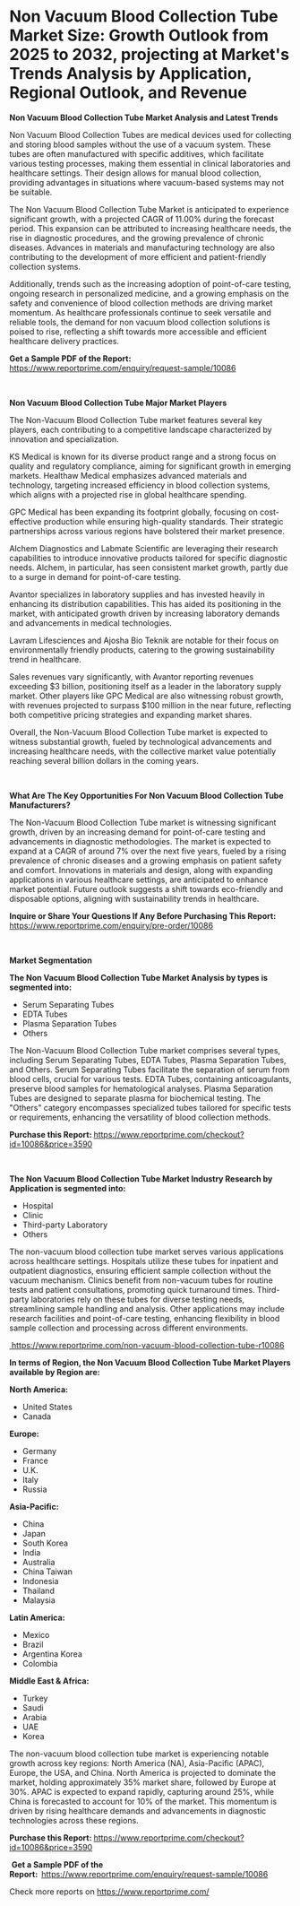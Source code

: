 <p><h1>Non Vacuum Blood Collection Tube Market Size: Growth Outlook from 2025 to 2032, projecting at Market's Trends Analysis by Application, Regional Outlook, and Revenue</h1></p><p><strong>Non Vacuum Blood Collection Tube Market Analysis and Latest Trends</strong></p>
<p><p>Non Vacuum Blood Collection Tubes are medical devices used for collecting and storing blood samples without the use of a vacuum system. These tubes are often manufactured with specific additives, which facilitate various testing processes, making them essential in clinical laboratories and healthcare settings. Their design allows for manual blood collection, providing advantages in situations where vacuum-based systems may not be suitable.</p><p>The Non Vacuum Blood Collection Tube Market is anticipated to experience significant growth, with a projected CAGR of 11.00% during the forecast period. This expansion can be attributed to increasing healthcare needs, the rise in diagnostic procedures, and the growing prevalence of chronic diseases. Advances in materials and manufacturing technology are also contributing to the development of more efficient and patient-friendly collection systems.</p><p>Additionally, trends such as the increasing adoption of point-of-care testing, ongoing research in personalized medicine, and a growing emphasis on the safety and convenience of blood collection methods are driving market momentum. As healthcare professionals continue to seek versatile and reliable tools, the demand for non vacuum blood collection solutions is poised to rise, reflecting a shift towards more accessible and efficient healthcare delivery practices.</p></p>
<p><strong>Get a Sample PDF of the Report:&nbsp;</strong> <a href="https://www.reportprime.com/enquiry/request-sample/10086?utm_campaign=3111&utm_medium=2&utm_source=Github&utm_content=ia&utm_term=20032025&utm_id=non-vacuum-blood-collection-tube">https://www.reportprime.com/enquiry/request-sample/10086</a></p>
<p>&nbsp;</p>
<p><strong>Non Vacuum Blood Collection Tube Major Market Players</strong></p>
<p><p>The Non-Vacuum Blood Collection Tube market features several key players, each contributing to a competitive landscape characterized by innovation and specialization. </p><p>KS Medical is known for its diverse product range and a strong focus on quality and regulatory compliance, aiming for significant growth in emerging markets. Healthaw Medical emphasizes advanced materials and technology, targeting increased efficiency in blood collection systems, which aligns with a projected rise in global healthcare spending.</p><p>GPC Medical has been expanding its footprint globally, focusing on cost-effective production while ensuring high-quality standards. Their strategic partnerships across various regions have bolstered their market presence.</p><p>Alchem Diagnostics and Labmate Scientific are leveraging their research capabilities to introduce innovative products tailored for specific diagnostic needs. Alchem, in particular, has seen consistent market growth, partly due to a surge in demand for point-of-care testing.</p><p>Avantor specializes in laboratory supplies and has invested heavily in enhancing its distribution capabilities. This has aided its positioning in the market, with anticipated growth driven by increasing laboratory demands and advancements in medical technologies.</p><p>Lavram Lifesciences and Ajosha Bio Teknik are notable for their focus on environmentally friendly products, catering to the growing sustainability trend in healthcare.</p><p>Sales revenues vary significantly, with Avantor reporting revenues exceeding $3 billion, positioning itself as a leader in the laboratory supply market. Other players like GPC Medical are also witnessing robust growth, with revenues projected to surpass $100 million in the near future, reflecting both competitive pricing strategies and expanding market shares.</p><p>Overall, the Non-Vacuum Blood Collection Tube market is expected to witness substantial growth, fueled by technological advancements and increasing healthcare needs, with the collective market value potentially reaching several billion dollars in the coming years.</p></p>
<p>&nbsp;</p>
<p><strong>What Are The Key Opportunities For Non Vacuum Blood Collection Tube Manufacturers?</strong></p>
<p><p>The Non-Vacuum Blood Collection Tube market is witnessing significant growth, driven by an increasing demand for point-of-care testing and advancements in diagnostic methodologies. The market is expected to expand at a CAGR of around 7% over the next five years, fueled by a rising prevalence of chronic diseases and a growing emphasis on patient safety and comfort. Innovations in materials and design, along with expanding applications in various healthcare settings, are anticipated to enhance market potential. Future outlook suggests a shift towards eco-friendly and disposable options, aligning with sustainability trends in healthcare.</p></p>
<p><strong>Inquire or Share Your Questions If Any Before Purchasing This Report:</strong> <a href="https://www.reportprime.com/enquiry/pre-order/10086?utm_campaign=3111&utm_medium=2&utm_source=Github&utm_content=ia&utm_term=20032025&utm_id=non-vacuum-blood-collection-tube">https://www.reportprime.com/enquiry/pre-order/10086</a></p>
<p>&nbsp;</p>
<p><strong>Market Segmentation</strong></p>
<p><strong>The Non Vacuum Blood Collection Tube Market Analysis by types is segmented into:</strong></p>
<p><ul><li>Serum Separating Tubes</li><li>EDTA Tubes</li><li>Plasma Separation Tubes</li><li>Others</li></ul></p>
<p><p>The Non-Vacuum Blood Collection Tube market comprises several types, including Serum Separating Tubes, EDTA Tubes, Plasma Separation Tubes, and Others. Serum Separating Tubes facilitate the separation of serum from blood cells, crucial for various tests. EDTA Tubes, containing anticoagulants, preserve blood samples for hematological analyses. Plasma Separation Tubes are designed to separate plasma for biochemical testing. The "Others" category encompasses specialized tubes tailored for specific tests or requirements, enhancing the versatility of blood collection methods.</p></p>
<p><strong>Purchase this Report:&nbsp;</strong><a href="https://www.reportprime.com/checkout?id=10086&price=3590&utm_campaign=3111&utm_medium=2&utm_source=Github&utm_content=ia&utm_term=20032025&utm_id=non-vacuum-blood-collection-tube">https://www.reportprime.com/checkout?id=10086&price=3590</a></p>
<p>&nbsp;</p>
<p><strong>The Non Vacuum Blood Collection Tube Market Industry Research by Application is segmented into:</strong></p>
<p><ul><li>Hospital</li><li>Clinic</li><li>Third-party Laboratory</li><li>Others</li></ul></p>
<p><p>The non-vacuum blood collection tube market serves various applications across healthcare settings. Hospitals utilize these tubes for inpatient and outpatient diagnostics, ensuring efficient sample collection without the vacuum mechanism. Clinics benefit from non-vacuum tubes for routine tests and patient consultations, promoting quick turnaround times. Third-party laboratories rely on these tubes for diverse testing needs, streamlining sample handling and analysis. Other applications may include research facilities and point-of-care testing, enhancing flexibility in blood sample collection and processing across different environments.</p></p>
<p><a href="https://www.reportprime.com/non-vacuum-blood-collection-tube-r10086?utm_campaign=3111&utm_medium=2&utm_source=Github&utm_content=ia&utm_term=20032025&utm_id=non-vacuum-blood-collection-tube">&nbsp;https://www.reportprime.com/non-vacuum-blood-collection-tube-r10086</a></p>
<p><strong>In terms of Region, the Non Vacuum Blood Collection Tube Market Players available by Region are:</strong></p>
<p>
    <p> <strong> North America: </strong>
        <ul>
            <li>United States</li>
            <li>Canada</li>
        </ul>
        </p> 
    <p> <strong> Europe: </strong>
        <ul>
            <li>Germany</li>
            <li>France</li>
            <li>U.K.</li>
            <li>Italy</li>
            <li>Russia</li>
        </ul>
        </p> 
    <p> <strong> Asia-Pacific: </strong>
        <ul>
            <li>China</li>
            <li>Japan</li>
            <li>South Korea</li>
            <li>India</li>
            <li>Australia</li>
            <li>China Taiwan</li>
            <li>Indonesia</li>
            <li>Thailand</li>
            <li>Malaysia</li>
        </ul>
        </p> 
    <p> <strong> Latin America: </strong>
        <ul>
            <li>Mexico</li>
            <li>Brazil</li>
            <li>Argentina Korea</li>
            <li>Colombia</li>
        </ul>
        </p> 
    <p> <strong> Middle East & Africa: </strong>
        <ul>
            <li>Turkey</li>
            <li>Saudi</li>
            <li>Arabia</li>
            <li>UAE</li>
            <li>Korea</li>
        </ul>
    </p>
    </p>
<p><p>The non-vacuum blood collection tube market is experiencing notable growth across key regions: North America (NA), Asia-Pacific (APAC), Europe, the USA, and China. North America is projected to dominate the market, holding approximately 35% market share, followed by Europe at 30%. APAC is expected to expand rapidly, capturing around 25%, while China is forecasted to account for 10% of the market. This momentum is driven by rising healthcare demands and advancements in diagnostic technologies across these regions.</p></p>
<p><strong>Purchase this Report: </strong><a href="https://www.reportprime.com/checkout?id=10086&price=3590&utm_campaign=3111&utm_medium=2&utm_source=Github&utm_content=ia&utm_term=20032025&utm_id=non-vacuum-blood-collection-tube">https://www.reportprime.com/checkout?id=10086&price=3590</a></p>
<p>&nbsp;<strong>Get a Sample PDF of the Report:&nbsp;&nbsp;</strong><a href="https://www.reportprime.com/enquiry/request-sample/10086?utm_campaign=3111&utm_medium=2&utm_source=Github&utm_content=ia&utm_term=20032025&utm_id=non-vacuum-blood-collection-tube">https://www.reportprime.com/enquiry/request-sample/10086</a></p>
<p><strong></strong></p>
<p>Check more reports on <a href="https://www.reportprime.com/?utm_campaign=3111&utm_medium=2&utm_source=Github&utm_content=ia&utm_term=20032025&utm_id=non-vacuum-blood-collection-tube">https://www.reportprime.com/</a></p>